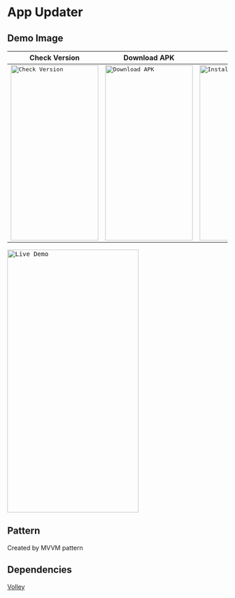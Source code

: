 # App Updater

## Demo Image

| Check Version | Download APK | Install | Dwonload Error |
| ------------- | ------------- | ------------- | ------------- |
| <kbd><img src="http://www.hsunapi.ga/images/AppUpdaterDemo_1.png" title="Check Version" width="200" height="400" /></kbd>  | <kbd><img src="http://www.hsunapi.ga/images/AppUpdaterDemo_2.png" title="Download APK" width="200" height="400"/></kbd>  | <kbd><img src="http://www.hsunapi.ga/images/AppUpdaterDemo_3.png" title="Install" width="200" height="400"/></kbd>  | <kbd><img src="http://www.hsunapi.ga/images/AppUpdaterDemo_4.png" title="Dwonload Error" width="200" height="400"/></kbd>  |

<kbd><img src="http://www.hsunapi.ga/images/AppUpdaterDemo.gif" title="Live Demo" width="300" height="600"/></kbd> 

## Pattern

Created by MVVM pattern


## Dependencies

[Volley](https://mvnrepository.com/artifact/eu.the4thfloor.volley/com.android.volley/2015.05.28)
